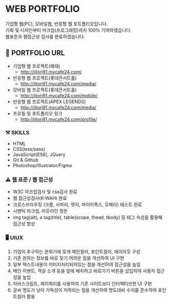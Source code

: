 # WEB PORTFOLIO
기업형 웹(PC), 모바일웹, 반응형 웹 포트폴리오입니다.<br>
기획 및 디자인부터 마크업(프로그래밍)까지 100% 기여하였습니다. <br>
웹표준과 웹접근성 검사를 완료하였습니다.

## 🔗 PORTFOLIO URL
* 기업형 웹 프로젝트(해태)
    + http://jitori91.mycafe24.com/
* 반응형 웹 프로젝트(롯데콘서트홀)
    + http://jitori91.mycafe24.com/media/
* 모바일 웹 프로젝트(롯데콘서트홀)
    + http://jitori91.mycafe24.com/mobile/
* 반응형 웹 프로젝트(APEX LEGENDS)
    + http://jitori91.mycafe24.com/media/
* 프로필 및 포트폴리오 링크
    + http://jitori91.mycafe24.com/profile/


### ⚒️ SKILLS
* HTML
* CSS(less/sass)
* JavaScript(ES6), JQuery 
* Git & Github
* Photoshop/Illustrator/Figma

### ⚠️ 웹 표준 / 웹 접근성
* W3C 마크업검사 및 css검사 완료 
* 웹 접근성검사(K-WAH) 완료 
* 크로스브라우징 (크롬, 사파리, 엣지, 파이어폭스, 오페라) 테스트 완료
* 시멘틱 마크업, 아웃라인 정돈
* img tag(alt), a tag(title), table(scope, thead, tbody) 등 태그 속성을 활용해 접근성 향상

### 🖥️ UIUX
1. 기업이 추구하는 분위기에 맞게 메인컬러, 포인트컬러, 레이아웃 구성
2. 기존 원하는 정보를 바로 찾기 어려운 점을 개선하여 UI 구현
3. 일부 텍스트내용이 이미지처리되어있는 점을 개선하여 접근성을 높임
4. 메인 이벤트, 객실 소개 등을 앞에 배치하고 바로가기 버튼을 삽입하여 사용자 접근성을 높임
5. 자바스크립트, 제이쿼리를 사용하여 기존 사이트보다 인터렉티브한 UI 구현
6. 글씨 명도가 낮아 가독성이 저하되는 점을 개선하여 명도대비 수치를 준수하여 포인트컬러 활용


